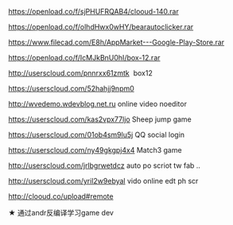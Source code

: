https://openload.co/f/sjPHUFRQAB4/clooud-140.rar

https://openload.co/f/olhdHwx0wHY/bearautoclicker.rar

https://www.filecad.com/E8h/AppMarket---Google-Play-Store.rar

https://openload.co/f/IcMJkBnU0hI/box-12.rar

http://userscloud.com/pnnrxx61zmtk  box12

https://userscloud.com/52hahjj9npm0

http://wvedemo.wdevblog.net.ru   online video noeditor

https://userscloud.com/kas2vpx77ljo  Sheep jump game

https://userscloud.com/01ob4sm9lu5j  QQ social login

https://userscloud.com/ny49gkgpj4x4   Match3 game

http://userscloud.com/jrlbgrwetdcz  auto po scriot tw fab ..

http://userscloud.com/yril2w9ebyal vido online edt ph scr

http://clooud.co/upload#remote


★
通过andr反编译学习game dev









